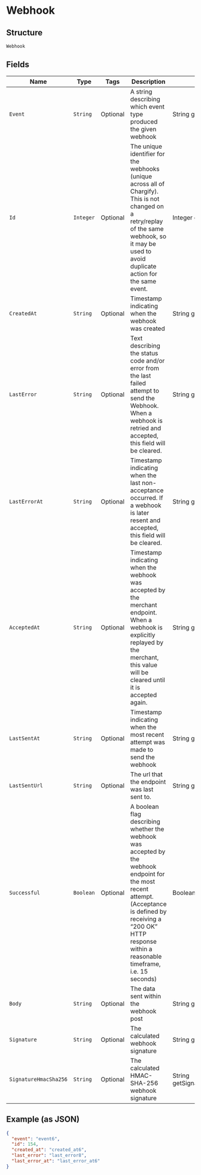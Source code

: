 
# Webhook

## Structure

`Webhook`

## Fields

| Name | Type | Tags | Description | Getter | Setter |
|  --- | --- | --- | --- | --- | --- |
| `Event` | `String` | Optional | A string describing which event type produced the given webhook | String getEvent() | setEvent(String event) |
| `Id` | `Integer` | Optional | The unique identifier for the webhooks (unique across all of Chargify). This is not changed on a retry/replay of the same webhook, so it may be used to avoid duplicate action for the same event. | Integer getId() | setId(Integer id) |
| `CreatedAt` | `String` | Optional | Timestamp indicating when the webhook was created | String getCreatedAt() | setCreatedAt(String createdAt) |
| `LastError` | `String` | Optional | Text describing the status code and/or error from the last failed attempt to send the Webhook. When a webhook is retried and accepted, this field will be cleared. | String getLastError() | setLastError(String lastError) |
| `LastErrorAt` | `String` | Optional | Timestamp indicating when the last non-acceptance occurred. If a webhook is later resent and accepted, this field will be cleared. | String getLastErrorAt() | setLastErrorAt(String lastErrorAt) |
| `AcceptedAt` | `String` | Optional | Timestamp indicating when the webhook was accepted by the merchant endpoint. When a webhook is explicitly replayed by the merchant, this value will be cleared until it is accepted again. | String getAcceptedAt() | setAcceptedAt(String acceptedAt) |
| `LastSentAt` | `String` | Optional | Timestamp indicating when the most recent attempt was made to send the webhook | String getLastSentAt() | setLastSentAt(String lastSentAt) |
| `LastSentUrl` | `String` | Optional | The url that the endpoint was last sent to. | String getLastSentUrl() | setLastSentUrl(String lastSentUrl) |
| `Successful` | `Boolean` | Optional | A boolean flag describing whether the webhook was accepted by the webhook endpoint for the most recent attempt. (Acceptance is defined by receiving a “200 OK” HTTP response within a reasonable timeframe, i.e. 15 seconds) | Boolean getSuccessful() | setSuccessful(Boolean successful) |
| `Body` | `String` | Optional | The data sent within the webhook post | String getBody() | setBody(String body) |
| `Signature` | `String` | Optional | The calculated webhook signature | String getSignature() | setSignature(String signature) |
| `SignatureHmacSha256` | `String` | Optional | The calculated HMAC-SHA-256 webhook signature | String getSignatureHmacSha256() | setSignatureHmacSha256(String signatureHmacSha256) |

## Example (as JSON)

```json
{
  "event": "event6",
  "id": 154,
  "created_at": "created_at6",
  "last_error": "last_error8",
  "last_error_at": "last_error_at6"
}
```

